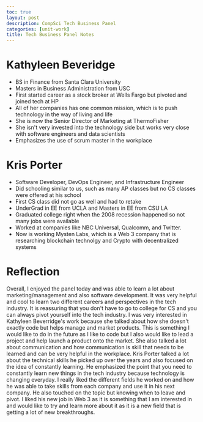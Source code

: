 ```yaml
---
toc: true
layout: post
description: CompSci Tech Business Panel
categories: [unit-work]
title: Tech Business Panel Notes
---
```


# Kathyleen Beveridge

- BS in Finance from Santa Clara University
- Masters in Business Administration from USC
- First started career as a stock broker at Wells Fargo but pivoted and joined tech at HP
- All of her companies has one common mission, which is to push technology in the way of living and life
- She is now the Senior Director of Marketing at ThermoFisher
- She isn't very invested into the technology side but works very close with software engineers and data scientists
- Emphasizes the use of scrum master in the workplace

# Kris Porter

- Software Developer, DevOps Engineer, and Infrastructure Engineer
- Did schooling similar to us, such as many AP classes but no CS classes were offered at his school
- First CS class did not go as well and had to retake
- UnderGrad in EE from UCLA and Masters in EE from CSU LA
- Graduated college right when the 2008 recession happened so not many jobs were available
- Worked at companies like NBC Universal, Qualcomm, and Twitter.
- Now is working Mysten Labs, which is a Web 3 company that is researching blockchain technolgy and Crypto with decentralized systems

# Reflection

Overall, I enjoyed the panel today and was able to learn a lot about marketing/management and also software development. It was very helpful and cool to learn two different careers and perspectives in the tech industry. It is reassuring that you don't have to go to college for CS and you can always pivot yourself into the tech industry. I was very interested in Kathyleen Beverridge's work because she talked about how she doesn't exactly code but helps manage and market products. This is something I would like to do in the future as I like to code but I also would like to lead a project and help launch a product onto the market. She also talked a lot about communication and how communication is skill that needs to be learned and can be very helpful in the workplace. Kris Porter talked a lot about the technical skills he picked up over the years and also focused on the idea of constantly learning. He emphasized the point that you need to constantly learn new things in the tech industry because technology is changing everyday. I really liked the different fields he worked on and how he was able to take skills from each company and use it in his next company. He also touched on the topic but knowing when to leave and pivot. I liked his new job in Web 3 as it is something that I am interested in and would like to try and learn more about it as it is a new field that is getting a lot of new breakthroughs. 